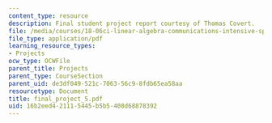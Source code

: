 ```yaml
---
content_type: resource
description: Final student project report courtesy of Thomas Covert.
file: /media/courses/18-06ci-linear-algebra-communications-intensive-spring-2004/16b2eed421115445b5b5408d68878392_final_project_5.pdf
file_type: application/pdf
learning_resource_types:
- Projects
ocw_type: OCWFile
parent_title: Projects
parent_type: CourseSection
parent_uid: de3df049-521c-7063-56c9-8fdb65ea58aa
resourcetype: Document
title: final_project_5.pdf
uid: 16b2eed4-2111-5445-b5b5-408d68878392
---
```

